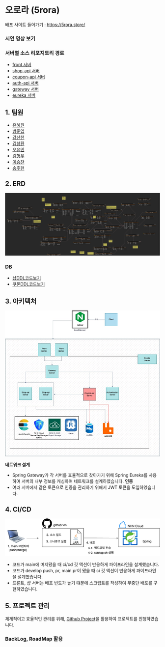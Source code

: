 # 오로라 (5rora)
배포 사이트 들어가기 : https://5rora.store/

### 시연 영상 보기



### 서버별 소스 리포지토리 경로
- [front 서버](https://github.com/nhnacademy-be8-5rora/sustain-5rora-front)
- [shop-api 서버](https://github.com/nhnacademy-be8-5rora/sustain-5rora-shop-api)
- [coupon-api 서버](https://github.com/nhnacademy-be8-5rora/sustain-5rora-coupon-api)
- [auth-api 서버](https://github.com/nhnacademy-be8-5rora/sustain-5rora-authentication-api)
- [gateway 서버](https://github.com/nhnacademy-be8-5rora/sustain-5rora-gateway)
- [eureka 서버](https://github.com/nhnacademy-be8-5rora/sustain-5rora-eureka)


## 1. 팀원
- [유혜원](https://github.com/00dbgpdnjs)
- [방준엽](https://github.com/bang9878)
- [강산천](https://github.com/ksc4305)
- [김창환](https://github.com/hwan4338)
- [오유민](https://github.com/umin-o)
- [김형우](https://github.com/adffdfewqefw)
- [이승찬](https://github.com/sngchn13)
- [송주헌](https://github.com/sjh1108)

## 2. ERD
![erd diagram](images/erd.png)

### DB
- [샵DDL코드보기](images/ddl-shop.sql)
- [쿠폰DDL코드보기](images/ddl-coupon.sql)

## 3. 아키텍처
![아키텍처 구성도](images/Architecture.jpg)

**네트워크 설계**
- Spring Gateway가 각 서버를 효율적으로 찾아가기 위해 Spring Eureka를 사용하여 서버의 내부 정보를 캐싱하여 네트워크를 설계하였습니다.
**인증**
- 여러 서버에서 같은 토큰으로 인증을 관리하기 위해서 JWT 토큰을 도입하였습니다.

## 4. CI/CD
![CI/CD 구성도](images/ci-cd.png)
- 코드가 main에 머지됐을 때 ci/cd 깃 액션이 반응하게 파이프라인을 설계했습니다.
- 코드가 develop push, pr, main pr이 됐을 때 ci 깃 액션이 반응하게 파이프라인을 설계했습니다.
- 프론트, 샵 서버는 배포 빈도가 높기 떄문에 스크립트를 작성하여 무중단 배포를 구현하였습니다.

## 5. 프로젝트 관리
체계적이고 효율적인 관리를 위해, [Github Project](https://github.com/orgs/nhnacademy-be8-5rora/projects/1)을 활용하여 프로젝트를 진행하였습니다.

### BackLog, RoadMap 활용
